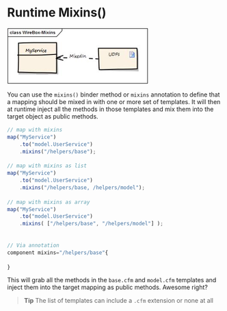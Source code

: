 # Runtime Mixins\(\)

![](../.gitbook/assets/runtime_mixins%20%281%29.jpg)

You can use the `mixins()` binder method or `mixins` annotation to define that a mapping should be mixed in with one or more set of templates. It will then at runtime inject all the methods in those templates and mix them into the target object as public methods.

```javascript
// map with mixins
map("MyService")
    .to("model.UserService")
    .mixins("/helpers/base");

// map with mixins as list
map("MyService")
    .to("model.UserService")
    .mixins("/helpers/base, /helpers/model");

// map with mixins as array
map("MyService")
    .to("model.UserService")
    .mixins( ["/helpers/base", "/helpers/model"] );


// Via annotation
component mixins="/helpers/base"{

}
```

This will grab all the methods in the `base.cfm` and `model.cfm` templates and inject them into the target mapping as public methods. Awesome right?

> **Tip** The list of templates can include a `.cfm` extension or none at all

